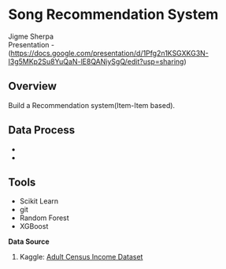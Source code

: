 # Song Recommendation System 
Jigme Sherpa<br/>
Presentation - (https://docs.google.com/presentation/d/1Pfg2n1KSGXKG3N-I3g5MKp2Su8YuQaN-lE8QANiySgQ/edit?usp=sharing)

## Overview
Build a Recommendation system(Item-Item based). 

## Data Process 
- 
-  

## Tools<br/>
- Scikit Learn 
- git 
- Random Forest
- XGBoost 

**Data Source**
1. Kaggle: [Adult Census Income Dataset](https://www.kaggle.com/uciml/adult-census-income)
